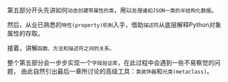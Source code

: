 第五部分开头先讲如何`动态创建带属性的类`，用以`处理诸如JSON一类的半结构化数据`。

然后，从业已熟悉的`特性(property)机制`入手，借助`描述符`从底层解释Python对象属性的存取。

接着，讲解`函数、方法和描述符之间的关系。`

整个第五部分会一步步实现一个`字段验证库`，在此过程中会遇到一些不易察觉的问题，
由此自然引出最后一章所讨论的高级工具：`类装饰器`和`元类(metaclass)`。